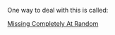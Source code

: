 ---
---

One way to deal with this is called:

[Missing Completely At Random](Missing%20Completely%20At%20Random.md)
